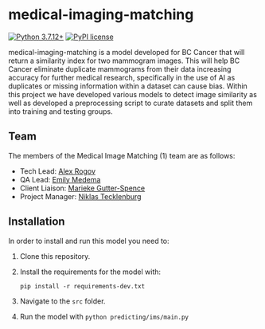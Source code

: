 # medical-imaging-matching

[![Python 3.7.12+](https://img.shields.io/badge/python-3.7.2+-blue.svg)](https://www.python.org/downloads/release/python-3712/)
[![PyPI license](https://img.shields.io/pypi/l/ansicolortags.svg)](https://pypi.python.org/pypi/ansicolortags/)

medical-imaging-matching is a model developed for BC Cancer that will return a similarity index for two mammogram images. This will help BC Cancer eliminate duplicate mammograms from their data increasing accuracy for further medical research, specifically in the use of AI as duplicates or missing information within a dataset can cause bias. Within this project we have developed various models to detect image similarity as well as developed a preprocessing script to curate datasets and split them into training and testing groups.

## Team

The members of the Medical Image Matching (1) team are as follows:

* Tech Lead: [Alex Rogov](https://github.com/rogov-dvp)
* QA Lead: [Emily Medema](https://github.com/emedema)
* Client Liaison: [Marieke Gutter-Spence](https://github.com/marieke6)
* Project Manager: [Niklas Tecklenburg](https://github.com/Tecklenburg)

## Installation

In order to install and run this model you need to:

1. Clone this repository.
2. Install the requirements for the model with:

    ```pip install -r requirements-dev.txt```
3. Navigate to the `src` folder.
4. Run the model with `python predicting/ims/main.py`
